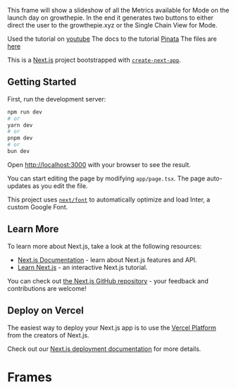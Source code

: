 This frame will show a slideshow of all the Metrics available for Mode on the launch day on growthepie. In the end it generates two buttons to either direct the user to the growthepie.xyz or the Single Chain View for Mode.

Used the tutorial on [youtube](https://www.youtube.com/watch?v=wUt5NjXHSO4)
The docs to the tutorial [Pinata](https://www.pinata.cloud/blog/how-to-make-a-frame-on-farcaster-using-ipfs)
The files are [here](https://teal-famous-emu-913.mypinata.cloud/ipfs/QmY24GiPcr2WSGhsRzWeREpVtsAkkvCY7e4ChYGpq2diVV/)



This is a [Next.js](https://nextjs.org/) project bootstrapped with [`create-next-app`](https://github.com/vercel/next.js/tree/canary/packages/create-next-app).

## Getting Started

First, run the development server:

```bash
npm run dev
# or
yarn dev
# or
pnpm dev
# or
bun dev
```

Open [http://localhost:3000](http://localhost:3000) with your browser to see the result.

You can start editing the page by modifying `app/page.tsx`. The page auto-updates as you edit the file.

This project uses [`next/font`](https://nextjs.org/docs/basic-features/font-optimization) to automatically optimize and load Inter, a custom Google Font.

## Learn More

To learn more about Next.js, take a look at the following resources:

- [Next.js Documentation](https://nextjs.org/docs) - learn about Next.js features and API.
- [Learn Next.js](https://nextjs.org/learn) - an interactive Next.js tutorial.

You can check out [the Next.js GitHub repository](https://github.com/vercel/next.js/) - your feedback and contributions are welcome!

## Deploy on Vercel

The easiest way to deploy your Next.js app is to use the [Vercel Platform](https://vercel.com/new?utm_medium=default-template&filter=next.js&utm_source=create-next-app&utm_campaign=create-next-app-readme) from the creators of Next.js.

Check out our [Next.js deployment documentation](https://nextjs.org/docs/deployment) for more details.
# Frames
